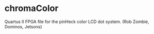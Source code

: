 # chromaColor
Quartus II FPGA file for the pinHeck color LCD dot system.
(Rob Zombie, Dominos, Jetsons)